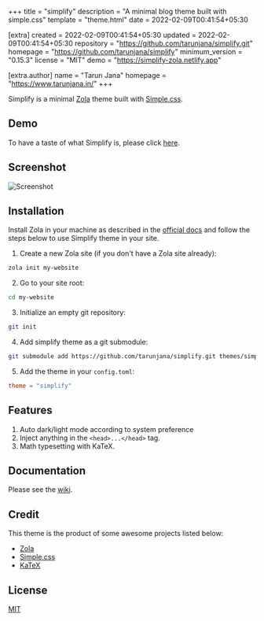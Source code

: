 
+++
title = "simplify"
description = "A minimal blog theme built with simple.css"
template = "theme.html"
date = 2022-02-09T00:41:54+05:30

[extra]
created = 2022-02-09T00:41:54+05:30
updated = 2022-02-09T00:41:54+05:30
repository = "https://github.com/tarunjana/simplify.git"
homepage = "https://github.com/tarunjana/simplify"
minimum_version = "0.15.3"
license = "MIT"
demo = "https://simplify-zola.netlify.app"

[extra.author]
name = "Tarun Jana"
homepage = "https://www.tarunjana.in/"
+++        

Simplify is a minimal [Zola](https://www.getzola.org/) theme built with
[Simple.css](https://simplecss.org/).

## Demo

To have a taste of what Simplify is, please click [here](https://simplify-zola.netlify.app).

## Screenshot

![Screenshot](/screenshot.png)

## Installation

Install Zola in your machine as described in the [official docs](https://www.getzola.org/documentation/getting-started/installation/) and follow the steps below to use Simplify theme in your site.

1. Create a new Zola site (if you don't have a Zola site already):

```bash
zola init my-website
```

2. Go to your site root:

```bash
cd my-website
```

3. Initialize an empty git repository:

```bash
git init
```

4. Add simplify theme as a git submodule:

```bash
git submodule add https://github.com/tarunjana/simplify.git themes/simplify
```

5. Add the theme in your `config.toml`:

```toml
theme = "simplify"
```

## Features

1. Auto dark/light mode according to system preference
2. Inject anything in the `<head>...</head>` tag.
3. Math typesetting with KaTeX.

## Documentation

Please see the [wiki](https://github.com/tarunjana/simplify/wiki).

## Credit

This theme is the product of some awesome projects listed below:

- [Zola](https://www.getzola.org/)
- [Simple.css](https://simplecss.org/)
- [KaTeX](https://katex.org/)

## License

[MIT](https://mit-license.org)
        